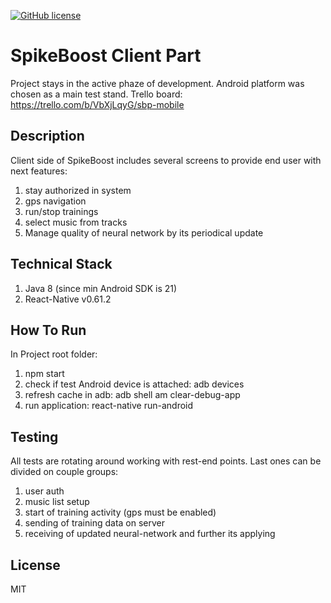 [![GitHub license](https://img.shields.io/github/license/mashape/apistatus.svg)](https://github.com/Spayker/spike-boost-client/blob/master/LICENSE)

# SpikeBoost Client Part

Project stays in the active phaze of development. Android platform was chosen as a main test stand.
Trello board: https://trello.com/b/VbXjLqyG/sbp-mobile

## Description
Client side of SpikeBoost includes several screens to provide end user with next features:
1) stay authorized in system
2) gps navigation 
3) run/stop trainings
4) select music from tracks
5) Manage quality of neural network by its periodical update

## Technical Stack
1) Java 8 (since min Android SDK is 21)
2) React-Native v0.61.2

## How To Run
In Project root folder:
1) npm start
2) check if test Android device is attached: adb devices
3) refresh cache in adb: adb shell am clear-debug-app
4) run application: react-native run-android

## Testing
All tests are rotating around working with rest-end points. Last ones can be divided on couple groups:
1) user auth
2) music list setup
3) start of training activity (gps must be enabled)
4) sending of training data on server
5) receiving of updated neural-network and further its applying

## License
MIT